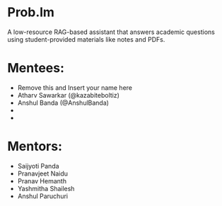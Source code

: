 # Prob.lm

A low-resource RAG-based assistant that answers academic questions using student-provided materials like notes and PDFs.

# Mentees:

- Remove this and Insert your name here
- Atharv Sawarkar (@kazabiteboltiz)
- Anshul Banda (@AnshulBanda)
-
-

# Mentors:

- Saijyoti Panda
- Pranavjeet Naidu
- Pranav Hemanth
- Yashmitha Shailesh
- Anshul Paruchuri
